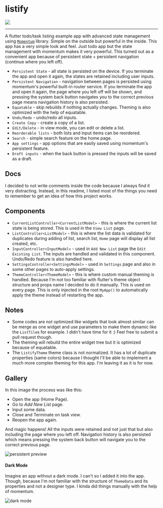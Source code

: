 # listify
<a href="https://codemagic.io/apps/5ee250e7c2d47368630a87ea/5ee2546c10f7b765a8b3f636/latest_build" target="_blank"><img src="https://api.codemagic.io/apps/5ee250e7c2d47368630a87ea/5ee2546c10f7b765a8b3f636/status_badge.svg"></a>

---

A flutter todo/task listing example app with advanced state management using [`Momentum`](https://pub.dev/packages/momentum) library. Simple on the outside but powerful in the inside. This app has a very simple look and feel. Just todo app but the state management with momentum makes it very powerful. This turned out as a convenient app because of persistent state + persistent navigation (continue where you left off).

- `Persistent State` - all state is persisted on the device. If you terminate the app and open it again, the states are retained including user inputs.
- `Persistent Navigation` - navigation between pages is persisted using momentum's powerful built-in router service. If you terminate the app and open it again, the page where you left off will be shown, and pressing the system back button navigates you to the correct previous page means navigation history is also persisted.
- `Equatable` - skip rebuilds if nothing actually changes. Theming is also optimized with the help of equatable.
- `Undo/Redo` - undo/redo all inputs.
- `Create Copy` - create a copy of a list.
- `Edit/Delete` - in view mode, you can edit or delete a list.
- `Reorderable lists` - both lists and input items can be reordered. 
- `Search` - simple search feature on the home page.
- `App settings` - app options that are easily saved using momentum's persistent feature.
- `Draft inputs` - when the back button is pressed the inputs will be saved as a draft.

## Docs

I decided to not write comments inside the code because I always find it very distracting. Instead, in this readme, I listed most of the things you need to remember to get an idea of how this project works.
<!--TODO: link to official momentum docs-->

## Components
- `CurrentListController<CurrentListModel>` - this is where the current list state is being stored. This is used in the `View List` page.
- `ListController<ListModel>` - this is where the list data is validated for duplicates during adding of list, search list, `Home` page will display all list created, etc.
- `InputController<InputModel>` - used in `Add New List` page the `Edit Existing List`. The inputs are handled and validated in this component. Undo/Redo feature is also handled here.
- `SettingsController<SettingsModel>` - used in `Settings` page and also in some other pages to auto-apply settings.
- `ThemeController<ThemeModel>` - this is where custom manual theming is handled. Because I'm not too familiar with flutter's theme object structure and props name I decided to do it manually. This is used on every page. This is only injected in the root `MyApp()` to automatically apply the theme instead of restarting the app.

## Notes
- Some codes are not optimized like widgets that look almost similar can be merge as one widget and use parameters to make them dynamic like the `ListTile`s for example. I didn't have time for it :) Feel free to submit a pull request though.
- The theming will rebuild the entire widget tree but it is optimized because of equatable.
- The `ListifyTheme` theme class is not normalized. It has a lot of duplicate properties (same colors) because I thought I'll be able to implement a much more complex theming for this app. I'm leaving it as it is for now.

## Gallery
In this image the process was like this:
- Open the app (Home Page).
- Go to *Add New List* page.
- Input some data.
- Close and Terminate on task view.
- Reopen the app again.

And magic happens! All the inputs were retained and not just that but also including the page where you left off. Navigation history is also persisted which means pressing the system back button will navigate you to the correct previous page.

![persistent preview](./gallery/001.png)

#### Dark Mode
Imagine an app without a dark mode. I can't so I added it into the app. Though, because I'm not familiar with the structure of `ThemeData` and its properties and not a designer type. I kinda did things manually with the help of momentum.

![dark mode](./gallery/002.png)
